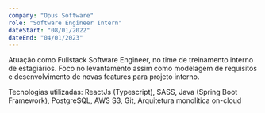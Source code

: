 ```yaml
---
company: "Opus Software"
role: "Software Engineer Intern"
dateStart: "08/01/2022"
dateEnd: "04/01/2023"
---
```


Atuação como Fullstack Software Engineer, no time de treinamento interno de estagiários. Foco no levantamento assim como modelagem de requisitos e desenvolvimento de novas features para projeto interno.

Tecnologias utilizadas: ReactJs (Typescript), SASS, Java (Spring Boot Framework), PostgreSQL, AWS S3, Git, Arquitetura monolítica on-cloud